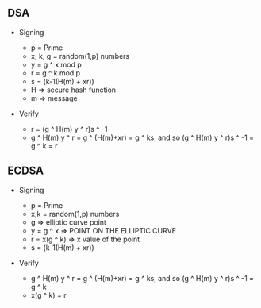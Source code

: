 ## DSA

- Signing
    * p = Prime
    * x, k, g = random(1,p) numbers
    * y = g ^ x mod p
    * r = g ^ k mod p
    * s = (k-1(H(m) + xr))
    * H => secure hash function
    * m => message

- Verify
    * r = (g ^ H(m) y ^ r)s ^ -1
    * g ^ H(m) y ^ r = g ^ (H(m)+xr) = g ^ ks, and so (g ^ H(m) y ^ r)s ^ -1 = g ^ k = r

## ECDSA

- Signing
    * p = Prime
    * x,k = random(1,p) numbers
    * g => elliptic curve point
    * y = g ^ x => POINT ON THE ELLIPTIC CURVE
    * r = x(g ^ k) => x value of the point
    * s = (k-1(H(m) + xr))

- Verify
    * g ^ H(m) y ^ r = g ^ (H(m)+xr) = g ^ ks, and so (g ^ H(m) y ^ r)s ^ -1 = g ^ k
    * x(g ^ k) = r